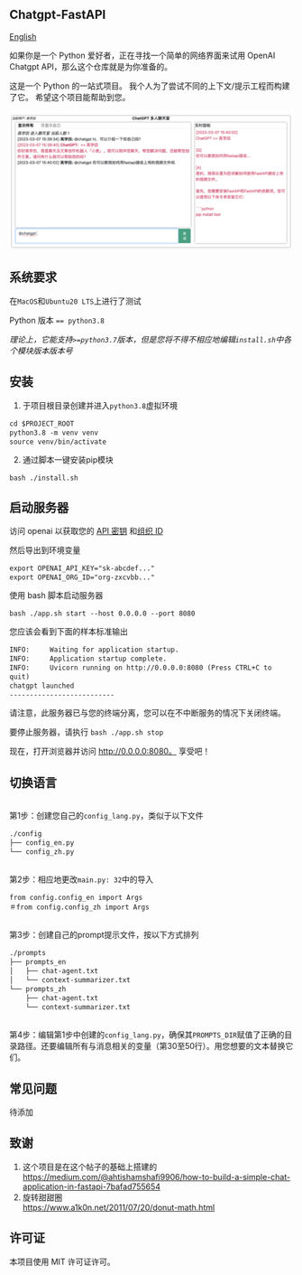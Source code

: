 ## Chatgpt-FastAPI

[English](./README.md)

如果你是一个 Python 爱好者，正在寻找一个简单的网络界面来试用 OpenAI Chatgpt API，那么这个仓库就是为你准备的。

这是一个 Python 的一站式项目。 我个人为了尝试不同的上下文/提示工程而构建了它。 希望这个项目能帮助到您。

![image](./doc/sample1_cn.png)

## 系统要求

在`MacOS`和`Ubuntu20 LTS`上进行了测试

Python 版本 `== python3.8`

<i>理论上，它能支持`>=python3.7`版本，但是您将不得不相应地编辑`install.sh`中各个模块版本版本号</i>

## 安装

1. 于项目根目录创建并进入`python3.8`虚拟环境
```
cd $PROJECT_ROOT
python3.8 -m venv venv
source venv/bin/activate
```

2. 通过脚本一键安装pip模块
```
bash ./install.sh
```

## 启动服务器

访问 openai 以获取您的 [API 密钥](https://platform.openai.com/account/api-keys) 和[组织 ID](https://platform.openai.com/account/org-settings)

然后导出到环境变量
```
export OPENAI_API_KEY="sk-abcdef..."
export OPENAI_ORG_ID="org-zxcvbb..."
```

使用 bash 脚本启动服务器
```
bash ./app.sh start --host 0.0.0.0 --port 8080
```

您应该会看到下面的样本标准输出
```
INFO:     Waiting for application startup.
INFO:     Application startup complete.
INFO:     Uvicorn running on http://0.0.0.0:8080 (Press CTRL+C to quit)
chatgpt launched
--------------------------
```

请注意，此服务器已与您的终端分离，您可以在不中断服务的情况下关闭终端。

要停止服务器，请执行 `bash ./app.sh stop`

现在，打开浏览器并访问 http://0.0.0.0:8080。 享受吧！

## 切换语言

<br>第1步：创建您自己的`config_lang.py`，类似于以下文件
```
./config
├── config_en.py
└── config_zh.py
```

<br>第2步：相应地更改`main.py: 32`中的导入
```
from config.config_en import Args
＃from config.config_zh import Args
```

<br>第3步：创建自己的prompt提示文件，按以下方式排列
```
./prompts
├── prompts_en
│   ├── chat-agent.txt
│   └── context-summarizer.txt
└── prompts_zh
    ├── chat-agent.txt
    └── context-summarizer.txt
```

<br>第4步：编辑第1步中创建的`config_lang.py`，确保其`PROMPTS_DIR`赋值了正确的目录路径。还要编辑所有与消息相关的变量（第30至50行）。用您想要的文本替换它们。

## 常见问题
待添加

## 致谢
1. 这个项目是在这个帖子的基础上搭建的 <br> https://medium.com/@ahtishamshafi9906/how-to-build-a-simple-chat-application-in-fastapi-7bafad755654
2. 旋转甜甜圈 <br> https://www.a1k0n.net/2011/07/20/donut-math.html


## 许可证

本项目使用 MIT 许可证许可。